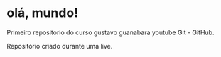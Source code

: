 # olá, mundo!
 Primeiro repositorio do curso gustavo guanabara youtube Git -  GitHub.

 Repositório criado durante uma live.
